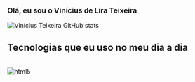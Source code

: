 ### Olá, eu sou o Vinícius de Lira Teixeira

![Vinícius Teixeira GitHub stats](https://github-readme-stats.vercel.app/api?username=vteixeira007&show_icons=true&theme=highcontrast)

## Tecnologias que eu uso no meu dia a dia

<div style="display: inline_block"><br/>
  <img align="center" alt="html5" src="https://img.shields.io/badge/MATLAB-R2023a-blue?logo=mathworks&logoColor=white" />
</div>


